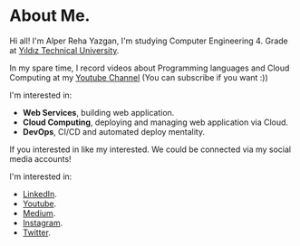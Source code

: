 # About Me.   
Hi all! I'm Alper Reha Yazgan, I'm studying Computer Engineering 4. Grade at [Yıldız Technical University](https://www.yildiz.edu.tr/en).  

In my spare time, I record videos about Programming languages and Cloud Computing at my [Youtube Channel](https://youtube.com/c/alperrehayazgan) (You can subscribe if you want :)) 

I'm interested in:

- **Web Services**, building web application.
- **Cloud Computing**, deploying and managing web application via Cloud.
- **DevOps**, CI/CD and automated deploy mentality.

If you interested in like my interested. We could be connected via my social media accounts!

I'm interested in:

- [LinkedIn](https://www.linkedin.com/in/alperreha).
- [Youtube]().
- [Medium](https://medium.com/@alperreha).
- [Instagram](https://instagram.com/alperreha38).
- [Twitter](https://twitter.com/alperreha).
